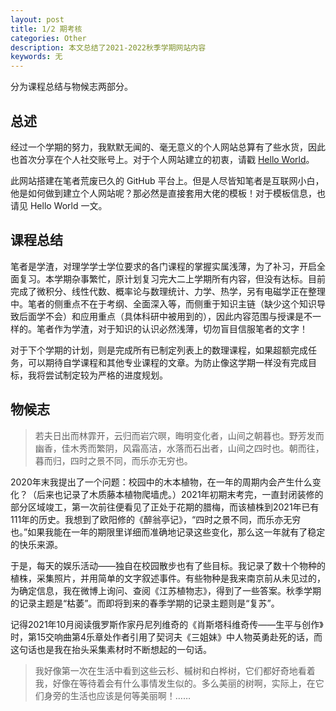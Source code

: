 ```yaml
---
layout: post
title: 1/2 期考核
categories: Other
description: 本文总结了2021-2022秋季学期网站内容
keywords: 无
---
```


分为课程总结与物候志两部分。

## 总述

经过一个学期的努力，我默默无闻的、毫无意义的个人网站总算有了些水货，因此也首次分享在个人社交账号上。对于个人网站建立的初衷，请戳 [Hello World](https://shi200005.github.io/2021/09/30/hello-world/)。

此网站搭建在笔者荒废已久的 GitHub 平台上。但是人尽皆知笔者是互联网小白，他是如何做到建立个人网站呢？那必然是直接套用大佬的模板！对于模板信息，也请见 Hello World 一文。

## 课程总结

笔者是学渣，对理学学士学位要求的各门课程的掌握实属浅薄，为了补习，开启全面复习。本学期杂事繁忙，原计划复习完大二上学期所有内容，但没有达标。目前完成了微积分、线性代数、概率论与数理统计、力学、热学，另有电磁学正在整理中。笔者的侧重点不在于考纲、全面深入等，而侧重于知识主链（缺少这个知识导致后面学不会）和应用重点（具体科研中被用到的），因此内容范围与授课是不一样的。笔者作为学渣，对于知识的认识必然浅薄，切勿盲目信服笔者的文字！

对于下个学期的计划，则是完成所有已制定列表上的数理课程，如果超额完成任务，可以期待自学课程和其他专业课程的文章。为防止像这学期一样没有完成目标，我将尝试制定较为严格的进度规划。

## 物候志

> 若夫日出而林霏开，云归而岩穴暝，晦明变化者，山间之朝暮也。野芳发而幽香，佳木秀而繁阴，风霜高洁，水落而石出者，山间之四时也。朝而往，暮而归，四时之景不同，而乐亦无穷也。

2020年末我提出了一个问题：校园中的木本植物，在一年的周期内会产生什么变化？（后来也记录了木质藤本植物爬墙虎。）2021年初期末考完，一直封闭装修的部分区域竣工，第一次前往便看见了正处于花期的腊梅，而该植株到2021年已有111年的历史。我想到了欧阳修的《醉翁亭记》，“四时之景不同，而乐亦无穷也。”如果我能在一年的期限里详细而准确地记录这些变化，那么这一年就有了稳定的快乐来源。

于是，每天的娱乐活动——独自在校园散步也有了些目标。我记录了数十个物种的植株，采集照片，并用简单的文字叙述事件。有些物种是我来南京前从未见过的，为确定信息，我在微博上询问、查阅《江苏植物志》，得到了一些答案。秋季学期的记录主题是“枯萎”。而即将到来的春季学期的记录主题则是“复苏”。

记得2021年10月阅读俄罗斯作家丹尼列维奇的《肖斯塔科维奇传——生平与创作》时，第15交响曲第4乐章处作者引用了契诃夫《三姐妹》中人物英勇赴死的话，而这句话也是我在抬头采集素材时不断想起的一句话。

> 我好像第一次在生活中看到这些云杉、槭树和白桦树，它们都好奇地看着我，好像在等待着会有什么事情发生似的。多么美丽的树啊，实际上，在它们身旁的生活也应该是何等美丽啊！……